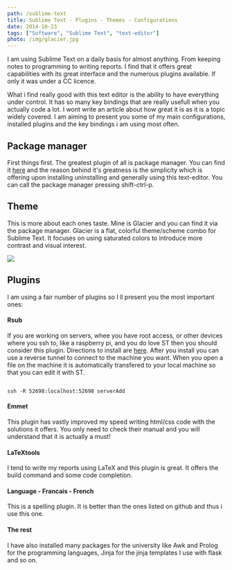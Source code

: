 ```yaml
---
path: /sublime-text
title: Sublime Text - Plugins - Themes - Configurations
date: 2014-10-23
tags: ["Software", "Sublime Text", "text-editor"]
photo: /img/glacier.jpg
---
```


I am using Sublime Text on a daily basis for almost anything. From keeping notes to programming to writing reports. I find that it offers great capabilities with its great interface and the numerous plugins available. If only it was under a CC licence.

What i find really good with this text editor is the ability to have everything under control. It has so many key bindings that are really usefull when you actually code a lot. I wont write an article about how great it is as it is a topic widely covered. I am aiming to present you some of my main configurations, installed plugins and the key bindings i am using most often.

## Package manager

First things first. The greatest plugin of all is package manager. You can find it [here](https://sublime.wbond.net/) and the reason behind it's greatness is the simplicity which is offering upon installing uninstalling and generally using this text-editor. You can call the package manager pressing shift-ctrl-p.

## Theme

This is more about each ones taste. Mine is Glacier and you can find it via the package manager. Glacier is a flat, colorful theme/scheme combo for Sublime Text. It focuses on using saturated colors to introduce more contrast and visual interest.

<img src="/img/glacier.jpg">

## Plugins

I am using a fair number of plugins so I ll present you the most important ones:

#### Rsub

If you are working on servers, whee you have root access, or other devices where you ssh to, like a raspberry pi, and you do love ST then you should consider this plugin. Directions to install are [here](https://github.com/henrikpersson/rsub). After you install you can use a reverse tunnel to connect to the machine you want. When you open a file on the machine it is automatically transfered to your local machine so that you can edit it with ST.

<code>
ssh -R 52698:localhost:52698 serverAdd
</code>

#### Emmet

This plugin has vastly improved my speed writing html/css code with the solutions it offers. You only need to check their manual and you will understand that it is actually a must!

#### LaTeXtools

I tend to write my reports using LaTeX and this plugin is great. It offers the build command and some code completion.

#### Language - Francais - French

This is a spelling plugin. It is better than the ones listed on github and thus i use this one.

#### The rest

I have also installed many packages for the university like Awk and Prolog for the programming languages, Jinja for the jinja templates I use with flask and so on.

